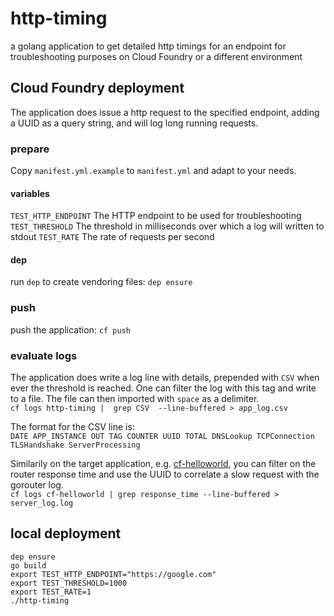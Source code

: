 # http-timing
a golang application to get detailed http timings for an endpoint for troubleshooting purposes on Cloud Foundry or a different environment

## Cloud Foundry deployment

The application does issue a http request to the specified endpoint, adding a UUID as a query string, and will log long running requests.

### prepare

Copy `manifest.yml.example` to `manifest.yml` and adapt to your needs.

#### variables
`TEST_HTTP_ENDPOINT` The HTTP endpoint to be used for troubleshooting
`TEST_THRESHOLD` The threshold in milliseconds over which a log will written to stdout
`TEST_RATE` The rate of requests per second

#### dep

run `dep` to create vendoring files:
`dep ensure`

### push

push the application:
`cf push`

### evaluate logs

The application does write a log line with details, prepended with `CSV` when ever the threshold is reached.
One can filter the log with this tag and write to a file. The file can then imported with `space` as a delimiter.  
`cf logs http-timing |  grep CSV  --line-buffered > app_log.csv`

The format for the CSV line is:  
`DATE APP_INSTANCE OUT TAG COUNTER UUID TOTAL DNSLookup TCPConnection TLSHandshake ServerProcessing`

Similarily on the target application, e.g. [cf-helloworld](https://github.com/vchrisb/cf-helloworld), you can filter on the router response time and use the UUID to correlate a slow request with the gorouter log.  
`cf logs cf-helloworld | grep response_time --line-buffered > server_log.log`

## local deployment

```
dep ensure
go build
export TEST_HTTP_ENDPOINT="https://google.com"
export TEST_THRESHOLD=1000
export TEST_RATE=1
./http-timing
```
